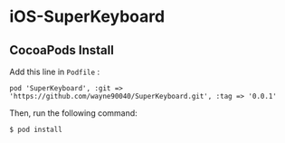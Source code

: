 # iOS-SuperKeyboard


## CocoaPods Install

Add this line in ```Podfile``` :

```
pod 'SuperKeyboard', :git => 'https://github.com/wayne90040/SuperKeyboard.git', :tag => '0.0.1'
```

Then, run the following command:
```
$ pod install
